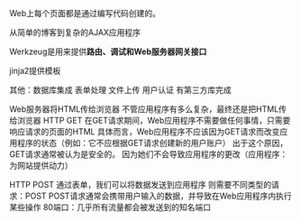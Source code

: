 Web上每个页面都是通过编写代码创建的。

从简单的博客到复杂的AJAX应用程序

Werkzeug是用来提供**路由、调试和Web服务器网关接口**

jinja2提供模板

其他：数据库集成  表单处理  文件上传  用户认证 有第三方库完成

Web服务器将HTML传给浏览器
不管应用程序有多么复杂，最终还是把HTML传给浏览器
HTTP GET
在GET请求期间，Web应用程序不需要做任何事情，只需要响应请求的页面的HTML
具体而言，Web应用程序不应该因为GET请求而改变应用程序的状态（例如：它不应根据GET请求创建新的用户账户）
出于这个原因，GET请求通常被认为是安全的。
因为她们不会导致应用程序的更改（应用程序：为网站提供动力）

HTTP POST
通过表单，我们可以将数据发送到应用程序
则需要不同类型的请求：POST
POST请求通常会携带用户输入的数据，并导致在Web应用程序内执行某些操作
80端口：几乎所有流量都会被发送到的知名端口

